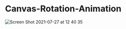 # Canvas-Rotation-Animation
![Screen Shot 2021-07-27 at 12 40 35](https://user-images.githubusercontent.com/84512960/127132838-f6d23b51-fbe1-44ee-a9ca-188ebce2a24b.png)
